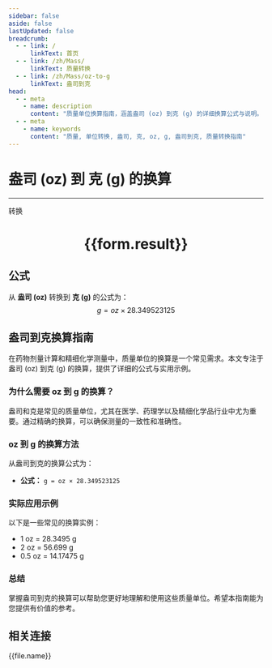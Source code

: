 ```yaml
---
sidebar: false
aside: false
lastUpdated: false
breadcrumb:
  - - link: /
      linkText: 首页
  - - link: /zh/Mass/
      linkText: 质量转换
  - - link: /zh/Mass/oz-to-g
      linkText: 盎司到克
head:
  - - meta
    - name: description
      content: "质量单位换算指南，涵盖盎司 (oz) 到克 (g) 的详细换算公式与说明。"
  - - meta
    - name: keywords
      content: "质量, 单位转换, 盎司, 克, oz, g, 盎司到克, 质量转换指南"
---
```

# 盎司 (oz) 到 克 (g) 的换算
---
<script setup>
import { onMounted, reactive, inject, ref } from 'vue'
import { NButton, NForm, NFormItem, NInput, NInputNumber, NSelect, NCard, useMessage,NGrid ,NGi } from 'naive-ui'
import { defineClientComponent } from 'vitepress'
import { Mass } from '../../files';

const convert = inject('convert')

const form = reactive({
  number: null,
  result: '',
})

const convertHandler = () => {
  if (form.number !== null && !isNaN(form.number)) {
    const convertedValue = parseFloat(form.number) * 28.349523125
    form.result = `${form.number}oz = ${convertedValue.toFixed(3)}g`
  } else {
    form.result = '请输入有效的数值。'
  }
}
</script>

<n-form size="large" :model="form">
  <n-form-item label="盎司 (oz)">
    <n-input-number v-model:value="form.number" placeholder="输入盎司" style="width: 100%" />
  </n-form-item>
  <n-form-item>
    <n-button type="primary" @click="convertHandler" block>转换</n-button>
  </n-form-item>
</n-form>

<n-card  embedded :bordered="false" hoverable>
  <div  style="text-align:center">
    <h1>{{form.result}}</h1>
  </div>
</n-card>

## 公式

从 **盎司 (oz)** 转换到 **克 (g)** 的公式为：
$$ g = oz \times 28.349523125 $$

## 盎司到克换算指南

在药物剂量计算和精细化学测量中，质量单位的换算是一个常见需求。本文专注于盎司 (oz) 到克 (g) 的换算，提供了详细的公式与实用示例。

### 为什么需要 oz 到 g 的换算？

盎司和克是常见的质量单位，尤其在医学、药理学以及精细化学品行业中尤为重要。通过精确的换算，可以确保测量的一致性和准确性。

### oz 到 g 的换算方法

从盎司到克的换算公式为：

- **公式：** `g = oz × 28.349523125`

### 实际应用示例

以下是一些常见的换算实例：

- 1 oz = 28.3495 g
- 2 oz = 56.699 g
- 0.5 oz = 14.17475 g

### 总结

掌握盎司到克的换算可以帮助您更好地理解和使用这些质量单位。希望本指南能为您提供有价值的参考。

## 相关连接
<n-grid x-gap="12" :cols="4">
  <n-gi v-for="(file, index) in Mass" :key="index">
    <n-button
      text
      tag="a"
      :href="file.path"
      type="primary"
    >
      {{file.name}}
    </n-button>
  </n-gi>
</n-grid>